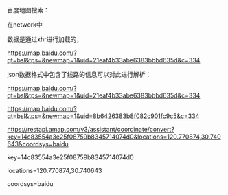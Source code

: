 







百度地图搜索：

在network中

数据是通过xhr进行加载的，

<https://map.baidu.com/?qt=bsl&tps=&newmap=1&uid=21eaf4b33abe6383bbbd635d&c=334>



json数据格式中包含了线路的信息可以对此进行解析：

https://map.baidu.com/?qt=bsl&tps=&newmap=1&uid=21eaf4b33abe6383bbbd635d&c=334

https://map.baidu.com/?qt=bsl&tps=&newmap=1&uid=8b6426383b8f082c901fc9c5&c=334



https://restapi.amap.com/v3/assistant/coordinate/convert?key=14c83554a3e25f08759b8345714074d0&locations=120.770874,30.740643&coordsys=baidu



key=14c83554a3e25f08759b8345714074d0

locations=120.770874,30.740643

coordsys=baidu